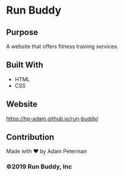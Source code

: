 # Run Buddy

## Purpose
A website that offers fitness training services.

## Built With
* HTML
* CSS

## Website
https://hp-adam.github.io/run-buddy/

## Contribution
Made with ❤️ by Adam Peterman

### ©️2019 Run Buddy, Inc 
